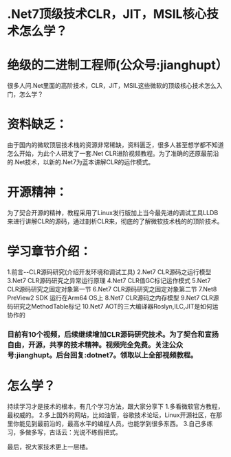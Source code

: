 # .Net7顶级技术CLR，JIT，MSIL核心技术怎么学？
# 绝级的二进制工程师(公众号:jianghupt）


很多人问.Net里面的高阶技术，CLR，JIT，MSIL这些微软的顶级核心技术怎么入门，怎么学？

# 资料缺乏：
由于国内的微软顶层技术栈的资源非常稀缺，资料匮乏，很多人甚至想学都不知道怎么开始，为此个人研发了一套.Net CLR进阶视频教程。为了准确的还原最前沿的.Net技术，以新的.Net7为蓝本讲解CLR的运作模式。

# 开源精神：
为了契合开源的精神，教程采用了Linux发行版加上当今最先进的调试工具LLDB来进行讲解CLR的源码，通过剖析CLR来，彻底的了解微软技术栈的的顶阶技术。



# 学习章节介绍：
1.前言--CLR源码研究(介绍开发环境和调试工具)
2.Net7 CLR源码之运行模型
3.Net7 CLR源码研究之异常运行原理
4.Net7 CLR值GC标记运作模式
5.Net7 CLR源码研究之固定对象第一节
6.Net7 CLR源码研究之固定对象第二节
7.Net8 PreView2 SDK 运行在Arm64 OS上
8.Net7 CLR源码之内存模型
9.Net7 CLR源码研究之MethodTable标记
10.Net7 AOT的三大编译器Roslyn,ILC,JIT是如何运协作的


### 目前有10个视频，后续继续增加CLR源码研究技术。为了契合和宣扬自由，开源，共享的技术精神。视频完全免费。关注公众号:jianghupt。后台回复:dotnet7。领取以上全部视频教程。



# 怎么学？
持续学习才是技术的根本，有几个学习方法，跟大家分享下
1.多看微软官方教程，最权威的。
2.多上国外的网站，比如油管，谷歌技术论坛，Linux开源社区，在那里你能见到最前沿的，最高水平的编程人员。也能学到很多东西。
3.自己多练习，多做多写，古话云：光说不练假把式。

最后，祝大家技术更上一层楼。
